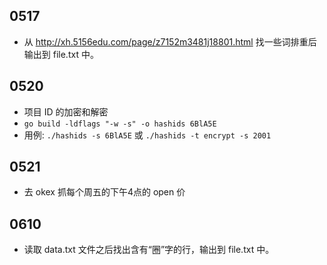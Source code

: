 ## 0517

* 从 http://xh.5156edu.com/page/z7152m3481j18801.html 找一些词排重后输出到 file.txt 中。

## 0520

* 项目 ID 的加密和解密
* `go build -ldflags "-w -s" -o hashids 6BlA5E`
* 用例: `./hashids -s 6BlA5E` 或 `./hashids -t encrypt -s 2001`


## 0521

* 去 okex 抓每个周五的下午4点的 open 价

## 0610

* 读取 data.txt 文件之后找出含有“圈”字的行，输出到 file.txt 中。
